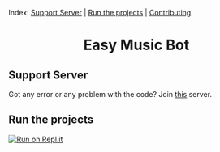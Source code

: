 Index: [Support Server](https://github.com/DavidCavallaro/Music-Bot/blob/main/README.md#support-server) | [Run the projects](https://github.com/DavidCavallaro/Music-Bot/blob/main/README.md#run-the-projects) | [Contributing](https://github.com/DavidCavallaro/Music-Bot/blob/main/CONTRIBUTING.md)

<h1 align="center"> Easy Music Bot </h1>

## Support Server
Got any error or any problem with the code? Join [this](https://discord.com/invite/uhPQAwTzgm) server.

## Run the projects

[![Run on Repl.it](https://github.com/DavidCavallaro/Music-Bot/blob/main/replit.PNG?raw=true)](https://repl.it/github/DavidCavallaro/Music-Bot)
